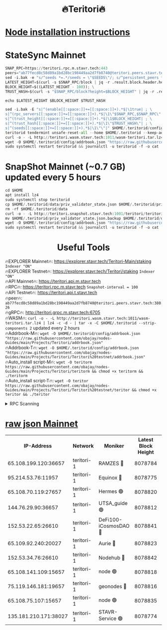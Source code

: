 <h1 align="center"> 🔥Teritori🔥</h1>


[Node installation instructions](https://github.com/obajay/nodes-Guides/tree/main/Projects/Teritori)
=

# StateSync Mainnet
```python
SNAP_RPC=https://teritori.rpc.m.stavr.tech:443
peers="ab77fecd8c58d89a1bd28bc198449aa2d7fb8740@teritori.peers.stavr.tech:38026"
sed -i.bak -e "s/^seeds *=.*/seeds = \"$SEEDS\"/; s/^persistent_peers *=.*/persistent_peers = \"$PEERS\"/" $HOME/.teritorid/config/config.toml
LATEST_HEIGHT=$(curl -s $SNAP_RPC/block | jq -r .result.block.header.height); \
BLOCK_HEIGHT=$((LATEST_HEIGHT - 100)); \
TRUST_HASH=$(curl -s "$SNAP_RPC/block?height=$BLOCK_HEIGHT" | jq -r .result.block_id.hash)

echo $LATEST_HEIGHT $BLOCK_HEIGHT $TRUST_HASH

sed -i.bak -E "s|^(enable[[:space:]]+=[[:space:]]+).*$|\1true| ; \
s|^(rpc_servers[[:space:]]+=[[:space:]]+).*$|\1\"$SNAP_RPC,$SNAP_RPC\"| ; \
s|^(trust_height[[:space:]]+=[[:space:]]+).*$|\1$BLOCK_HEIGHT| ; \
s|^(trust_hash[[:space:]]+=[[:space:]]+).*$|\1\"$TRUST_HASH\"| ; \
s|^(seeds[[:space:]]+=[[:space:]]+).*$|\1\"\"|" $HOME/.teritorid/config/config.toml
teritorid tendermint unsafe-reset-all --home $HOME/.teritorid --keep-addr-book
curl -o - -L http://teritori.wasm.stavr.tech:1011/wasm-teritori.tar.lz4 | lz4 -c -d - | tar -x -C $HOME/.teritorid --strip-components 2
wget -O $HOME/.teritorid/config/addrbook.json "https://raw.githubusercontent.com/obajay/nodes-Guides/main/Projects/Teritori/addrbook.json"
sudo systemctl restart teritorid && journalctl -u teritorid -f -o cat
```

# SnapShot Mainnet (~0.7 GB) updated every 5 hours
```python
cd $HOME
apt install lz4
sudo systemctl stop teritorid
cp $HOME/.teritorid/data/priv_validator_state.json $HOME/.teritorid/priv_validator_state.json.backup
rm -rf $HOME/.teritorid/data
curl -o - -L http://teritori.snapshot.stavr.tech:1001/teritori/teritori-snap.tar.lz4 | lz4 -c -d - | tar -x -C $HOME/.teritorid --strip-components 2
mv $HOME/.teritorid/priv_validator_state.json.backup $HOME/.teritorid/data/priv_validator_state.json
wget -O $HOME/.teritorid/config/addrbook.json "https://raw.githubusercontent.com/obajay/nodes-Guides/main/Projects/Teritori/addrbook.json"
sudo systemctl restart teritorid && journalctl -u teritorid -f -o cat
```
 <h1 align="center"> Useful Tools</h1>

🔥EXPLORER Mainnet🔥:      https://explorer.stavr.tech/Teritori-Main/staking      `Indexer "ON"` \
🔥EXPLORER Testnet🔥:        https://explorer.stavr.tech/Teritori/staking            `Indexer "ON"` \
🔥API Mainnet🔥:                   https://teritori.api.m.stavr.tech \
🔥RPC🔥:                                   https://teritori.rpc.m.stavr.tech                         `Snapshot-interval = 100` \
🔥API Testnet🔥:                     https://teritori.api.t.stavr.tech \
🔥peer🔥:                     `ab77fecd8c58d89a1bd28bc198449aa2d7fb8740@teritori.peers.stavr.tech:38026` \
🔥gRPC🔥:                                http://teritori.grpc.m.stavr.tech:6705 \
🔥WASM🔥: ```curl -o - -L http://teritori.wasm.stavr.tech:1011/wasm-teritori.tar.lz4 | lz4 -c -d - | tar -x -C $HOME/.teritorid --strip-components 2``` updated every 2 hours \
🔥Addrbook-M🔥:    ```wget -O $HOME/.teritorid/config/addrbook.json "https://raw.githubusercontent.com/obajay/nodes-Guides/main/Projects/Teritori/addrbook.json"``` \
🔥Addrbook-T🔥:    ```wget -O $HOME/.teritorid/config/addrbook.json "https://raw.githubusercontent.com/obajay/nodes-Guides/main/Projects/Teritori/Teritori%20testnet/addrbook.json"``` \
🔥Auto_install script-M🔥: ```wget -O teritorm https://raw.githubusercontent.com/obajay/nodes-Guides/main/Projects/Teritori/teritorm && chmod +x teritorm && ./teritorm``` \
🔥Auto_install script-T🔥: ```wget -O teritor https://raw.githubusercontent.com/obajay/nodes-Guides/main/Projects/Teritori/Teritori%20testnet/teritor && chmod +x teritor && ./teritor```

<details>
<summary>RPC Scanning</summary>

<h2 align="center"> We scan nodes in real time every 4 hours. And we provide the final result of RPC endpoints.
We cannot influence the operation of these nodes in any way. </h2>


```python
If Voting Power is higher than 0 --> then the Node is a validator of the network and may be subject to attack and be a potential threat to the chain.
```
```python
We marked such validators with a red symbol
```

</details>

[raw json Mainnet](https://rpc-check.teritorim.stavr.tech/teritorim/rpc-teritorim-result.json)
=



<table><tr><th>IP-Address</th><th>Network</th><th>Moniker</th><th>Latest Block Height</th><th>Earliest Block Height</th><th>Catching Up</th><th>Tx Index</th><th>Voting Power</th><th>Scan Time</th></tr><tr><td>65.108.199.120:36657</td><td>teritori-1</td><td>RAMZES 🔴</td><td>8078784</td><td>5996001</td><td>False</td><td>on</td><td>784782</td><td>2024-03-29T03:26:19.638714516UTC</td></tr><tr><td>95.214.53.76:11957</td><td>teritori-1</td><td>Equinox 🔴</td><td>8078775</td><td>7203180</td><td>False</td><td>on</td><td>1546319</td><td>2024-03-29T03:25:29.942487150UTC</td></tr><tr><td>65.108.70.119:27657</td><td>teritori-1</td><td>Hermes 🟢</td><td>8078820</td><td>7203180</td><td>False</td><td>on</td><td>0</td><td>2024-03-29T03:29:49.800889076UTC</td></tr><tr><td>144.76.29.90:36657</td><td>teritori-1</td><td>UTSA_guide 🟢</td><td>8078812</td><td>7208001</td><td>False</td><td>on</td><td>0</td><td>2024-03-29T03:29:02.048077397UTC</td></tr><tr><td>152.53.22.65:26610</td><td>teritori-1</td><td>DeFi100-iCosmosDAO 🔴</td><td>8078841</td><td>7536429</td><td>False</td><td>on</td><td>1448305</td><td>2024-03-29T03:31:52.410738459UTC</td></tr><tr><td>65.109.92.240:20027</td><td>teritori-1</td><td>Aurie 🔴</td><td>8078823</td><td>7568001</td><td>False</td><td>on</td><td>119310</td><td>2024-03-29T03:30:06.476178202UTC</td></tr><tr><td>152.53.34.76:26610</td><td>teritori-1</td><td>Nodehub 🔴</td><td>8078842</td><td>7580883</td><td>False</td><td>on</td><td>65696</td><td>2024-03-29T03:31:56.973540984UTC</td></tr><tr><td>65.108.141.109:15657</td><td>teritori-1</td><td>node 🟢</td><td>8078818</td><td>7714496</td><td>False</td><td>on</td><td>0</td><td>2024-03-29T03:29:38.213689954UTC</td></tr><tr><td>75.119.146.181:19657</td><td>teritori-1</td><td>geonodes 🔴</td><td>8078816</td><td>7747478</td><td>False</td><td>on</td><td>37840</td><td>2024-03-29T03:29:23.126655763UTC</td></tr><tr><td>65.108.75.107:15657</td><td>teritori-1</td><td>node 🟢</td><td>8078835</td><td>7995732</td><td>False</td><td>on</td><td>0</td><td>2024-03-29T03:31:13.004631409UTC</td></tr><tr><td>135.181.210.171:38027</td><td>teritori-1</td><td>STAVR-Service 🟢</td><td>8078774</td><td>8077001</td><td>False</td><td>on</td><td>0</td><td>2024-03-29T03:25:23.393670056UTC</td></tr></table>
